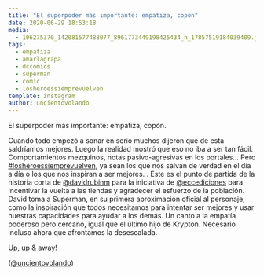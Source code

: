 ```yaml
---
title: "El superpoder más importante: empatiza, copón"
date: 2020-06-29 18:53:18
media: 
  - 106275370_142081577488077_8961773449198425434_n_17857519184039409.jpg
tags: 
  - empatiza
  - amarlagrapa
  - dccomics
  - superman
  - comic
  - losheroessiemprevuelven
template: instagram
author: uncientovolando
---
```


El superpoder más importante: empatiza, copón.

Cuando todo empezó a sonar en serio muchos dijeron que de esta saldríamos mejores. Luego la realidad mostró que eso no iba a ser tan fácil. Comportamientos mezquinos, notas pasivo-agresivas en los portales... Pero [#loshéroessiemprevuelven](/tags/losheroessiemprevuelven), ya sean los que nos salvan de verdad en el día a día o los que nos inspiran a ser mejores. .
Este es el punto de partida de la historia corta de [@davidrubinm](https://instagram.com/davidrubinm) para la iniciativa de [@eccediciones](https://instagram.com/eccediciones) para incentivar la vuelta a las tiendas y agradecer el esfuerzo de la población. David toma a Superman, en su primera aproximación oficial al personaje, como la inspiración que todos necesitamos para intentar ser mejores y usar nuestras capacidades para ayudar a los demás. Un canto a la empatía poderoso pero cercano, igual que el último hijo de Krypton. Necesario incluso ahora que afrontamos la desescalada.

Up, up & away!

([@uncientovolando](https://instagram.com/uncientovolando))
